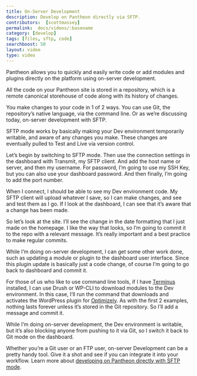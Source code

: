 ```yaml
---
title: On-Server Development
description: Develop on Pantheon directly via SFTP.
contributors:  [scottmassey]
permalink:  docs/videos/:basename
category: [develop]
tags: [files, sftp, code]
searchboost: 50
layout: video
type: video
---
```


<Youtube src="ktesh9SiHfc" title="On Server Development" />

Pantheon allows you to quickly and easily write code or add modules and plugins directly on the platform using on-server development.

All the code on your Pantheon site is stored in a repository, which is a remote canonical storehouse of code along with its history of changes.

You make changes to your code in 1 of 2 ways. You can use Git, the repository’s native language, via the command line. Or as we’re discussing today, on-server development with SFTP.

SFTP mode works by basically making your Dev environment temporarily writable, and aware of any changes you make. These changes are eventually pulled to Test and Live via version control.


Let’s begin by switching to SFTP mode. Then use the connection settings in the dashboard with Transmit, my SFTP client. And add the host name or server, and then my username. For password, I’m going to use my SSH Key, but you can also use your dashboard password. And then finally, I’m going to add the port number.

When I connect, I should be able to see my Dev environment code. My SFTP client will upload whatever I save, so I can make changes, and see and test them as I go. If I look at the dashboard, I can see that it’s aware that a change has been made.


So let’s look at the site. I’ll see the change in the date formatting that I just made on the homepage. I like the way that looks, so I’m going to commit it to the repo with a relevant message. It’s really important and a best practice to make regular commits.


While I’m doing on-server development, I can get some other work done, such as updating a module or plugin to the dashboard user interface. Since this plugin update is basically just a code change, of course I’m going to go back to dashboard and commit it.


For those of us who like to use command line tools, if I have [Terminus](/terminus) installed, I can use Drush or WP-CLI to download modules to the Dev environment. In this case, I’ll run the command that downloads and activates the WordPress plugin for [Optimizely](https://wordpress.org/plugins/optimizely/). As with the first 2 examples, nothing lasts forever unless it’s stored in the Git repository. So I’ll add a message and commit it.


While I’m doing on-server development, the Dev environment is writable, but it’s also blocking anyone from pushing to it via Git, so I switch it back to Git mode on the dashboard.

Whether you’re a Git user or an FTP user, on-server Development can be a pretty handy tool. Give it a shot and see if you can integrate it into your workflow. Learn more about [developing on Pantheon directly with SFTP mode](/sftp).
